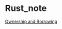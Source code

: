 # Rust_note

[Ownership and Borrowing](https://github.com/Ans1110/Rust_note/blob/main/ownership.md)
